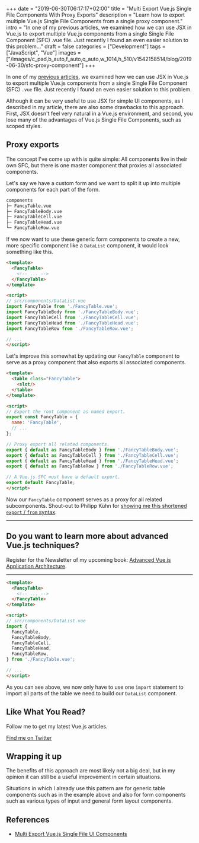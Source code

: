 +++
date = "2019-06-30T06:17:17+02:00"
title = "Multi Export Vue.js Single File Components With Proxy Exports"
description = "Learn how to export multiple Vue.js Single File Components from a single proxy component."
intro = "In one of my previous articles, we examined how we can use JSX in Vue.js to export multiple Vue.js components from a single Single File Component (SFC) .vue file. Just recently I found an even easier solution to this problem..."
draft = false
categories = ["Development"]
tags = ["JavaScript", "Vue"]
images = ["/images/c_pad,b_auto,f_auto,q_auto,w_1014,h_510/v1542158514/blog/2019-06-30/sfc-proxy-component"]
+++

In one of my [previous articles](/blog/multi-export-vue-single-file-ui-components/), we examined how we can use JSX in Vue.js to export multiple Vue.js components from a single Single File Component (SFC) `.vue` file. Just recently I found an even easier solution to this problem.

Although it can be very useful to use JSX for simple UI components, as I described in my article, there are also some drawbacks to this approach. First, JSX doesn't feel very natural in a Vue.js environment, and second, you lose many of the advantages of Vue.js Single File Components, such as scoped styles.

## Proxy exports

The concept I've come up with is quite simple: All components live in their own SFC, but there is one master component that proxies all associated components.

Let's say we have a custom form and we want to split it up into multiple components for each part of the form.

```bash
components
├─ FancyTable.vue
├─ FancyTableBody.vue
├─ FancyTableCell.vue
├─ FancyTableHead.vue
└─ FancyTableRow.vue
```

If we now want to use these generic form components to create a new, more specific component like a `DataList` component, it would look something like this.

```html
<template>
  <FancyTable>
    <!-- ... -->
  </FancyTable>
</template>

<script>
// src/components/DataList.vue
import FancyTable from './FancyTable.vue';
import FancyTableBody from './FancyTableBody.vue';
import FancyTableCell from './FancyTableCell.vue';
import FancyTableHead from './FancyTableHead.vue';
import FancyTableRow from './FancyTableRow.vue';

// ...
</script>
```

Let's improve this somewhat by updating our `FancyTable` component to serve as a proxy component that also exports all associated components.

```html
<template>
  <table class="FancyTable">
    <slot/>
  </table>
</template>

<script>
// Export the root component as named export.
export const FancyTable = {
  name: 'FancyTable',
  // ...
};

// Proxy export all related components.
export { default as FancyTableBody } from './FancyTableBody.vue';
export { default as FancyTableCell } from './FancyTableCell.vue';
export { default as FancyTableHead } from './FancyTableHead.vue';
export { default as FancyTableRow } from './FancyTableRow.vue';

// A Vue.js SFC must have a default export.
export default FancyTable;
</script>
```

Now our `FancyTable` component serves as a proxy for all related subcomponents. Shout-out to Philipp Kühn for [showing me this shortened `export` / `from` syntax](https://twitter.com/_philippkuehn/status/1145241257419202560).

<div>
  <hr class="c-hr">
  <div class="c-service-info">
    <h2>Do you want to learn more about advanced Vue.js techniques?</h2>
    <p class="c-service-info__body">
      Register for the Newsletter of my upcoming book: <a class="c-anchor" href="https://oberlehner.us20.list-manage.com/subscribe?u=8476a98c5640f6c7b5530ea57&id=8b26bf120b" data-event-category="link" data-event-action="click: newsletter" data-event-label="Newsletter (article content)">Advanced Vue.js Application Architecture</a>.
    </p>
  </div>
  <hr class="c-hr">
</div>

```html
<template>
  <FancyTable>
    <!-- ... -->
  </FancyTable>
</template>

<script>
// src/components/DataList.vue
import {
  FancyTable,
  FancyTableBody,
  FancyTableCell,
  FancyTableHead,
  FancyTableRow,
} from './FancyTable.vue';

// ...
</script>
```

As you can see above, we now only have to use one `import` statement to import all parts of the table we need to build our `DataList` component.

<div class="c-content__broad">
  <div class="c-twitter-teaser">
    <div class="c-twitter-teaser__content">
      <h2 class="c-twitter-teaser__headline">Like What You Read?</h2>
      <p class="c-twitter-teaser__body">
        Follow me to get my latest Vue.js articles.
      </p>
      <a class="c-button c-button--outline c-twitter-teaser__button" rel="nofollow" href="https://twitter.com/maoberlehner" data-event-category="link" data-event-action="click: contact" data-event-label="Twitter (article content)">
        Find me on Twitter
      </a>
    </div>
  </div>
</div>

## Wrapping it up

The benefits of this approach are most likely not a big deal, but in my opinion it can still be a useful improvement in certain situations.

Situations in which I already use this pattern are for generic table components such as in the example above and also for form components such as various types of input and general form layout components.

## References

- [Multi Export Vue.js Single File UI Components](/blog/multi-export-vue-single-file-ui-components/)
